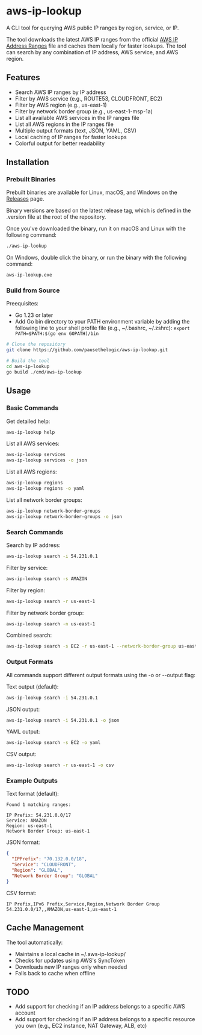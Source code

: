 # aws-ip-lookup

A CLI tool for querying AWS public IP ranges by region, service, or IP.

The tool downloads the latest AWS IP ranges from the official [AWS IP Address Ranges](https://ip-ranges.amazonaws.com/ip-ranges.json) file and caches them locally for faster lookups. The tool can search by any combination of IP address, AWS service, and AWS region.

## Features

- Search AWS IP ranges by IP address
- Filter by AWS service (e.g., ROUTE53, CLOUDFRONT, EC2)
- Filter by AWS region (e.g., us-east-1)
- Filter by network border group (e.g., us-east-1-msp-1a)
- List all available AWS services in the IP ranges file
- List all AWS regions in the IP ranges file
- Multiple output formats (text, JSON, YAML, CSV)
- Local caching of IP ranges for faster lookups
- Colorful output for better readability

## Installation

### Prebuilt Binaries
Prebuilt binaries are available for Linux, macOS, and Windows on the [Releases](github.com/pausethelogic/aws-ip-lookup/releases) page.

Binary versions are based on the latest release tag, which is defined in the .version file at the root of the repository.

Once you've downloaded the binary, run it on macOS and Linux with the following command:
```bash
./aws-ip-lookup
```
On Windows, double click the binary, or run the binary with the following command:
```bash
aws-ip-lookup.exe
```
### Build from Source

Preequisites:
- Go 1.23 or later 
- Add Go bin directory to your PATH environment variable by adding the following line to your shell profile file (e.g., ~/.bashrc, ~/.zshrc): `export PATH=$PATH:$(go env GOPATH)/bin`

```bash
# Clone the repository
git clone https://github.com/pausethelogic/aws-ip-lookup.git

# Build the tool
cd aws-ip-lookup
go build ./cmd/aws-ip-lookup
```

## Usage

### Basic Commands

Get detailed help:
```bash
aws-ip-lookup help
```

List all AWS services:
```bash
aws-ip-lookup services
aws-ip-lookup services -o json
```

List all AWS regions:
```bash
aws-ip-lookup regions
aws-ip-lookup regions -o yaml
```

List all network border groups:
```bash
aws-ip-lookup network-border-groups
aws-ip-lookup network-border-groups -o json
```

### Search Commands

Search by IP address:
```bash
aws-ip-lookup search -i 54.231.0.1
```

Filter by service:
```bash
aws-ip-lookup search -s AMAZON
```

Filter by region:
```bash
aws-ip-lookup search -r us-east-1
```

Filter by network border group:
```bash
aws-ip-lookup search -n us-east-1
```

Combined search:
```bash
aws-ip-lookup search -s EC2 -r us-east-1 --network-border-group us-east-1
```

### Output Formats

All commands support different output formats using the -o or --output flag:

Text output (default):
```bash
aws-ip-lookup search -i 54.231.0.1
```

JSON output:
```bash
aws-ip-lookup search -i 54.231.0.1 -o json
```

YAML output:
```bash
aws-ip-lookup search -s EC2 -o yaml
```

CSV output:
```bash
aws-ip-lookup search -r us-east-1 -o csv
```

### Example Outputs

Text format (default):
```
Found 1 matching ranges:

IP Prefix: 54.231.0.0/17
Service: AMAZON
Region: us-east-1
Network Border Group: us-east-1
```

JSON format:
```json
{
  "IPPrefix": "70.132.0.0/18",
  "Service": "CLOUDFRONT",
  "Region": "GLOBAL",
  "Network Border Group": "GLOBAL"
}
```

CSV format:
```csv
IP Prefix,IPv6 Prefix,Service,Region,Network Border Group
54.231.0.0/17,,AMAZON,us-east-1,us-east-1
```

## Cache Management

The tool automatically:
- Maintains a local cache in ~/.aws-ip-lookup/
- Checks for updates using AWS's SyncToken
- Downloads new IP ranges only when needed
- Falls back to cache when offline

## TODO

- Add support for checking if an IP address belongs to a specific AWS account
- Add support for checking if an IP address belongs to a specific resource you own (e.g., EC2 instance, NAT Gateway, ALB, etc)
